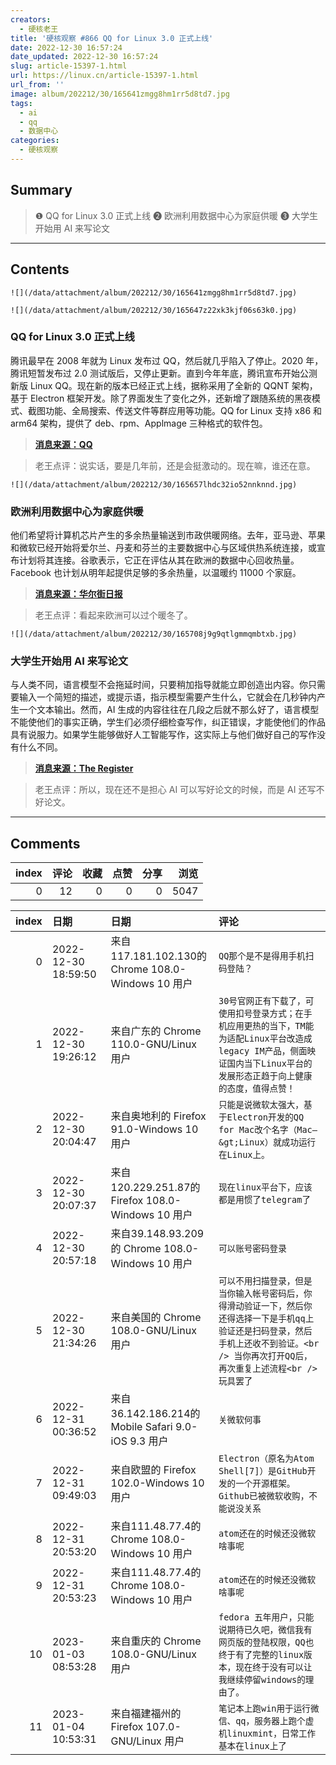 ```yaml
---
creators:
  - 硬核老王
title: '硬核观察 #866 QQ for Linux 3.0 正式上线'
date: 2022-12-30 16:57:24
date_updated: 2022-12-30 16:57:24
slug: article-15397-1.html
url: https://linux.cn/article-15397-1.html
url_from: ''
image: album/202212/30/165641zmgg8hm1rr5d8td7.jpg
tags:
  - ai
  - qq
  - 数据中心
categories:
  - 硬核观察
---
```


## Summary

> ❶ QQ for Linux 3.0 正式上线
> ❷ 欧洲利用数据中心为家庭供暖
> ❸ 大学生开始用 AI 来写论文

***

<!-- more -->

## Contents

`![](/data/attachment/album/202212/30/165641zmgg8hm1rr5d8td7.jpg)`

`![](/data/attachment/album/202212/30/165647z22xk3kjf06s63k0.jpg)`

### QQ for Linux 3.0 正式上线

腾讯最早在 2008 年就为 Linux 发布过 QQ，然后就几乎陷入了停止。2020 年，腾讯短暂发布过 2.0 测试版后，又停止更新。直到今年年底，腾讯宣布开始公测新版 Linux QQ。现在新的版本已经正式上线，据称采用了全新的 QQNT 架构，基于 Electron 框架开发。除了界面发生了变化之外，还新增了跟随系统的黑夜模式、截图功能、全局搜索、传送文件等群应用等功能。QQ for Linux 支持 x86 和 arm64 架构，提供了 deb、rpm、Applmage 三种格式的软件包。

> 
> **[消息来源：QQ](https://im.qq.com/linuxqq/index.shtml)**
> 
> 
> 

> 
> 老王点评：说实话，要是几年前，还是会挺激动的。现在嘛，谁还在意。
> 
> 
> 

`![](/data/attachment/album/202212/30/165657lhdc32io52nnknnd.jpg)`

### 欧洲利用数据中心为家庭供暖

他们希望将计算机芯片产生的多余热量输送到市政供暖网络。去年，亚马逊、苹果和微软已经开始将爱尔兰、丹麦和芬兰的主要数据中心与区域供热系统连接，或宣布计划将其连接。谷歌表示，它正在评估从其在欧洲的数据中心回收热量。Facebook 也计划从明年起提供足够的多余热量，以温暖约 11000 个家庭。

> 
> **[消息来源：华尔街日报](https://www.wsj.com/articles/europe-taps-techs-power-hungry-data-centers-to-heat-homes-11672309944)**
> 
> 
> 

> 
> 老王点评：看起来欧洲可以过个暖冬了。
> 
> 
> 

`![](/data/attachment/album/202212/30/165708j9g9qtlgmmqmbtxb.jpg)`

### 大学生开始用 AI 来写论文

与人类不同，语言模型不会拖延时间，只要稍加指导就能立即创造出内容。你只需要输入一个简短的描述，或提示语，指示模型需要产生什么，它就会在几秒钟内产生一个文本输出。然而，AI 生成的内容往往在几段之后就不那么好了，语言模型不能使他们的事实正确，学生们必须仔细检查写作，纠正错误，才能使他们的作品具有说服力。如果学生能够做好人工智能写作，这实际上与他们做好自己的写作没有什么不同。

> 
> **[消息来源：The Register](https://www.theregister.com/2022/12/27/university_ai_essays_students)**
> 
> 
> 

> 
> 老王点评：所以，现在还不是担心 AI 可以写好论文的时候，而是 AI 还写不好论文。
> 
> 
>

***

## Comments


|   index |   评论 |   收藏 |   点赞 |   分享 |   浏览 |
|--------:|-------:|-------:|-------:|-------:|-------:|
|       0 |     12 |      0 |      0 |      0 |   5047 |

|   index | 日期                | 日期                                                | 评论                                                                                                                                                                                         |
|--------:|:--------------------|:----------------------------------------------------|:---------------------------------------------------------------------------------------------------------------------------------------------------------------------------------------------|
|       0 | 2022-12-30 18:59:50 | 来自117.181.102.130的 Chrome 108.0-Windows 10 用户  | `QQ那个是不是得用手机扫码登陆？`                                                                                                                                                             |
|       1 | 2022-12-30 19:26:12 | 来自广东的 Chrome 110.0-GNU/Linux 用户              | `30号官网正有下载了，可使用扣号登录方式；在手机应用更热的当下，TM能为适配Linux平台改造成legacy IM产品，侧面映证国内当下Linux平台的发展形态正趋于向上健康的态度，值得点赞！`                  |
|       2 | 2022-12-30 20:04:47 | 来自奥地利的 Firefox 91.0-Windows 10 用户           | `只能是说微软太强大，基于Electron开发的QQ for Mac改个名字（Mac—&gt;Linux）就成功运行在Linux上。`                                                                                             |
|       3 | 2022-12-30 20:07:37 | 来自120.229.251.87的 Firefox 108.0-Windows 10 用户  | `现在linux平台下，应该都是用惯了telegram了`                                                                                                                                                  |
|       4 | 2022-12-30 20:57:18 | 来自39.148.93.209的 Chrome 108.0-Windows 10 用户    | `可以账号密码登录`                                                                                                                                                                           |
|       5 | 2022-12-30 21:34:26 | 来自美国的 Chrome 108.0-GNU/Linux 用户              | `可以不用扫描登录，但是当你输入帐号密码后，你得滑动验证一下，然后你还得选择一下是手机qq上验证还是扫码登录，然后手机上还收不到验证。<br /> 当你再次打开QQ后，再次重复上述流程<br /> 玩具罢了` |
|       6 | 2022-12-31 00:36:52 | 来自36.142.186.214的 Mobile Safari 9.0-iOS 9.3 用户 | `关微软何事`                                                                                                                                                                                 |
|       7 | 2022-12-31 09:49:03 | 来自欧盟的 Firefox 102.0-Windows 10 用户            | `Electron（原名为Atom Shell[7]）是GitHub开发的一个开源框架。Github已被微软收购，不能说没关系`                                                                                                |
|       8 | 2022-12-31 20:53:20 | 来自111.48.77.4的 Chrome 108.0-Windows 10 用户      | `atom还在的时候还没微软啥事呢`                                                                                                                                                               |
|       9 | 2022-12-31 20:53:23 | 来自111.48.77.4的 Chrome 108.0-Windows 10 用户      | `atom还在的时候还没微软啥事呢`                                                                                                                                                               |
|      10 | 2023-01-03 08:53:28 | 来自重庆的 Chrome 108.0-GNU/Linux 用户              | `fedora 五年用户，只能说期待已久吧，微信我有网页版的登陆权限，QQ也终于有了完整的linux版本，现在终于没有可以让我继续停留windows的理由了。`                                                    |
|      11 | 2023-01-04 10:53:31 | 来自福建福州的 Firefox 107.0-GNU/Linux 用户         | `笔记本上跑win用于运行微信、qq，服务器上跑个虚机linuxmint，日常工作基本在linux上了`                                                                                                          |
